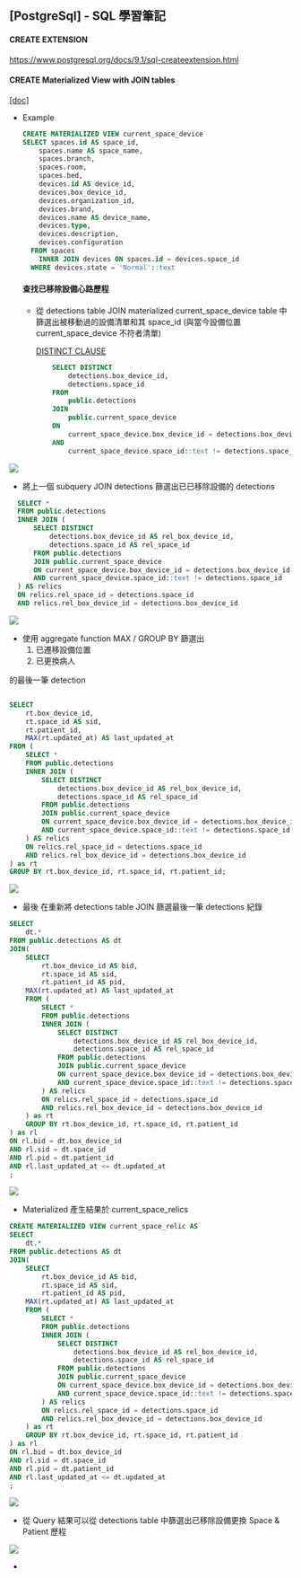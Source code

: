 ## [PostgreSql] - SQL 學習筆記


#### **CREATE EXTENSION**

https://www.postgresql.org/docs/9.1/sql-createextension.html

#### **CREATE Materialized View with JOIN tables**
[[doc]](https://www.postgresql.org/docs/9.5/sql-creatematerializedview.html)

* Example
  ```sql
  CREATE MATERIALIZED VIEW current_space_device
  SELECT spaces.id AS space_id,
      spaces.name AS space_name,
      spaces.branch,
      spaces.room,
      spaces.bed,
      devices.id AS device_id,
      devices.box_device_id,
      devices.organization_id,
      devices.brand,
      devices.name AS device_name,
      devices.type,
      devices.description,
      devices.configuration
    FROM spaces
      INNER JOIN devices ON spaces.id = devices.space_id
    WHERE devices.state = 'Normal'::text

  ```


  #### **查找已移除設備心路歷程**

  * 從 detections table JOIN materialized current_space_device table 中篩選出被移動過的設備清單和其 space_id (與當今設備位置 current_space_device 不符者清單)

	[DISTINCT CLAUSE](https://www.postgresql.org/docs/9.5/sql-select.html#SQL-DISTINCT)

	```sql
		SELECT DISTINCT
			detections.box_device_id,
			detections.space_id
		FROM 
			public.detections
		JOIN 
			public.current_space_device
		ON 
			current_space_device.box_device_id = detections.box_device_id
		AND 
			current_space_device.space_id::text != detections.space_id;
	```
![](../assets/img/sql_001.png)

  * 將上一個 subquery JOIN detections 篩選出已已移除設備的 detections
	
  ```sql
	SELECT *
	FROM public.detections
	INNER JOIN (
		SELECT DISTINCT
			detections.box_device_id AS rel_box_device_id,
			detections.space_id AS rel_space_id
		FROM public.detections
		JOIN public.current_space_device
		ON current_space_device.box_device_id = detections.box_device_id
		AND current_space_device.space_id::text != detections.space_id
	) AS relics
	ON relics.rel_space_id = detections.space_id
	AND relics.rel_box_device_id = detections.box_device_id  

  ```

![](../assets/img/sql_002.png)

* 使用 aggregate function MAX / GROUP BY 篩選出
	1. 已遷移設備位置
	2. 已更換病人

的最後一筆 detection
```sql

SELECT
	rt.box_device_id,
	rt.space_id AS sid,
	rt.patient_id,
	MAX(rt.updated_at) AS last_updated_at
FROM (
	SELECT *
	FROM public.detections
	INNER JOIN (
		SELECT DISTINCT
			detections.box_device_id AS rel_box_device_id,
			detections.space_id AS rel_space_id
		FROM public.detections
		JOIN public.current_space_device
		ON current_space_device.box_device_id = detections.box_device_id
		AND current_space_device.space_id::text != detections.space_id
	) AS relics
	ON relics.rel_space_id = detections.space_id
	AND relics.rel_box_device_id = detections.box_device_id
) as rt
GROUP BY rt.box_device_id, rt.space_id, rt.patient_id;

```
![](../assets/img/sql_003.png)

* 最後 在重新將 detections table JOIN 篩選最後一筆 detections 紀錄

```sql
SELECT 
	dt.*
FROM public.detections AS dt
JOIN(
	SELECT
		rt.box_device_id AS bid,
		rt.space_id AS sid,
		rt.patient_id AS pid,
	MAX(rt.updated_at) AS last_updated_at
	FROM (
		SELECT *
		FROM public.detections 
		INNER JOIN (
			SELECT DISTINCT
				detections.box_device_id AS rel_box_device_id,
				detections.space_id AS rel_space_id
			FROM public.detections
			JOIN public.current_space_device
			ON current_space_device.box_device_id = detections.box_device_id
			AND current_space_device.space_id::text != detections.space_id
		) AS relics
		ON relics.rel_space_id = detections.space_id
		AND relics.rel_box_device_id = detections.box_device_id
	) as rt
	GROUP BY rt.box_device_id, rt.space_id, rt.patient_id
) as rl
ON rl.bid = dt.box_device_id
AND rl.sid = dt.space_id
AND rl.pid = dt.patient_id
AND rl.last_updated_at <= dt.updated_at
;

```
![](../assets/img/sql_004.png)

* Materialized 產生結果於 current_space_relics

```sql
CREATE MATERIALIZED VIEW current_space_relic AS
SELECT 
	dt.*
FROM public.detections AS dt
JOIN(
	SELECT
		rt.box_device_id AS bid,
		rt.space_id AS sid,
		rt.patient_id AS pid,
	MAX(rt.updated_at) AS last_updated_at
	FROM (
		SELECT *
		FROM public.detections 
		INNER JOIN (
			SELECT DISTINCT
				detections.box_device_id AS rel_box_device_id,
				detections.space_id AS rel_space_id
			FROM public.detections
			JOIN public.current_space_device
			ON current_space_device.box_device_id = detections.box_device_id
			AND current_space_device.space_id::text != detections.space_id
		) AS relics
		ON relics.rel_space_id = detections.space_id
		AND relics.rel_box_device_id = detections.box_device_id
	) as rt
	GROUP BY rt.box_device_id, rt.space_id, rt.patient_id
) as rl
ON rl.bid = dt.box_device_id
AND rl.sid = dt.space_id
AND rl.pid = dt.patient_id
AND rl.last_updated_at <= dt.updated_at
;

```
![](../assets/img/sql_005.png)

* 從 Query 結果可以從 detections table 中篩選出已移除設備更換 Space & Patient 歷程

![](../assets/img/sql_006.png)

*
